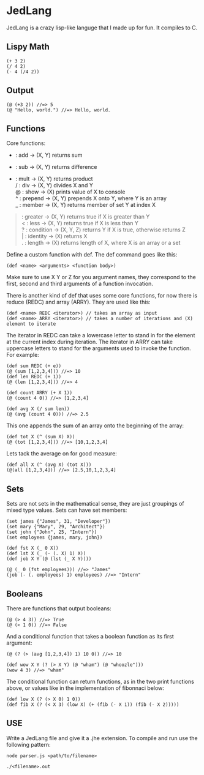 JedLang
=======

JedLang is a crazy lisp-like languge that I made up for fun. It compiles to C.

Lispy Math
----------
```shell
(+ 3 2)
(/ 4 2)
(- 4 (/4 2))
```

Output
------
```shell
(@ (+3 2)) //=> 5
(@ "Hello, world.") //=> Hello, world.
```

Functions
---------

Core functions:
+ : add -> (X, Y) returns sum    
- : sub -> (X, Y) returns difference    
* : mult -> (X, Y) returns product    
/ : div -> (X, Y) divides X and Y    
@ : show -> (X) prints value of X to console    
^ : prepend -> (X, Y) prepends X onto Y, where Y is an array    
_ : member -> (X, Y) returns member of set Y at index X    
> : greater -> (X, Y) returns true if X is greater than Y    
< : less -> (X, Y) returns true if X is less than Y    
? : condition -> (X, Y, Z) returns Y if X is true, otherwise returns Z    
| : identity -> (X) returns X    
. : length -> (X) returns length of X, where X is an array or a set    

Define a custom function with def. The def command goes like this:

```shell
(def <name> <arguments> <function body>)
```
Make sure to use X Y or Z for you argument names, they correspond to the first, second and third arguments of a function invocation.    

There is another kind of def that uses some core functions, for now there is reduce (REDC) and array (ARRY). They are used like this:

```shell
(def <name> REDC <iterator>) // takes an array as input
(def <name> ARRY <iterator>) // takes a number of iterations and (X) element to iterate
```
The iterator in REDC can take a lowercase letter to stand in for the element at the current index during iteration. The iterator in ARRY can take uppercase letters to stand for the arguments used to invoke the function. For example:
```shell
(def sum REDC (+ e))
(@ (sum [1,2,3,4])) //=> 10
(def len REDC (+ 1))
(@ (len [1,2,3,4])) //=> 4

(def count ARRY (+ X 1))
(@ (count 4 0)) //=> [1,2,3,4]

(def avg X (/ sum len))
(@ (avg (count 4 0))) //=> 2.5
```
This one appends the sum of an array onto the beginning of the array:
```shell
(def tot X (^ (sum X) X))
(@ (tot [1,2,3,4])) //=> [10,1,2,3,4]
```
Lets tack the average on for good measure:
```shell
(def all X (^ (avg X) (tot X)))
(@(all [1,2,3,4])) //=> [2.5,10,1,2,3,4]
```
Sets
----

Sets are not sets in the mathematical sense, they are just groupings of mixed type values. Sets can have set members:

```shell
(set james {"James", 31, "Developer"})
(set mary {"Mary", 29, "Architect"})
(set john {"John", 25, "Intern"})
(set employees {james, mary, john})

(def fst X (_ 0 X))
(def lst X (_ (- (. X) 1) X))
(def job X Y (@ (lst (_ X Y))))

(@ (_ 0 (fst employees))) //=> "James"
(job (- (. employees) 1) employees) //=> "Intern"
```

Booleans
--------
There are functions that output booleans:
```shell
(@ (> 4 3)) //=> True
(@ (< 1 0)) //=> False
```
And a conditional function that takes a boolean function as its first argument:
```shell
(@ (? (> (avg [1,2,3,4]) 1) 10 0)) //=> 10

(def wow X Y (? (> X Y) (@ "wham") (@ "whoozle")))
(wow 4 3) //=> "wham"
```
The conditional function can return functions, as in the two print functions above, or values like in the implementation of fibonnaci below:

```shell
(def low X (? (> X 0) 1 0))
(def fib X (? (< X 3) (low X) (+ (fib (- X 1)) (fib (- X 2)))))
```

USE
---

Write a JedLang file and give it a .jhe extension. To compile and run use the following pattern:

```shell
node parser.js <path/to/filename>

./<filename>.out
```
